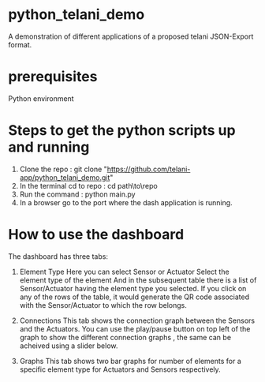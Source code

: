 # python_telani_demo
A demonstration of different applications of a proposed telani JSON-Export format.

# prerequisites
Python environment

# Steps to get the python scripts up and running
1) Clone the repo :  git clone "https://github.com/telani-app/python_telani_demo.git"
2) In the terminal cd to repo : cd path\to\repo
3) Run the command : python main.py
4) In a browser go to the port where the dash application is running.

# How to use the dashboard
The dashboard has three tabs:
  1) Element Type
      Here you can select Sensor or Actuator
      Select the element type of the element
      And in the subsequent table there is a list of Sensor/Actuator having the element type you selected.
      If you click on any of the rows of the table, it would generate the QR code associated with the Sensor/Actuator to which the row belongs.
   
   2) Connections
      This tab shows the connection graph between the Sensors and the Actuators.
      You can use the play/pause button on top left of the graph to show the different connection graphs , the same can be acheived using a slider below.
   
   3) Graphs
      This tab shows two bar graphs for number of elements for a specific element type for Actuators and Sensors respectively.

